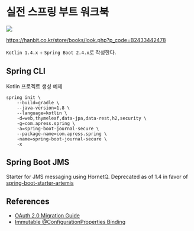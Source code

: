 # 실전 스프링 부트 워크북

![](https://i.imgur.com/Fvxg0I7.jpg)

https://hanbit.co.kr/store/books/look.php?p_code=B2433442478

`Kotlin 1.4.x` + `Spring Boot 2.4.x`로 작성한다.

## Spring CLI

Kotlin 프로젝트 생성 예제

```
spring init \
    --build=gradle \
    --java-version=1.8 \
    --language=kotlin \
    -d=web,thymeleaf,data-jpa,data-rest,h2,security \
    -g=com.apress.spring \
    -a=spring-boot-journal-secure \
    --package-name=com.apress.spring \
    -name=spring-boot-journal-secure \
    -x 
```

## Spring Boot JMS

Starter for JMS messaging using HornetQ. Deprecated as of 1.4 in favor of [spring-boot-starter-artemis](https://mvnrepository.com/artifact/org.springframework.boot/spring-boot-starter-artemis)

## References

* [OAuth 2.0 Migration Guide](https://github.com/spring-projects/spring-security/wiki/OAuth-2.0-Migration-Guide)
* [Immutable @ConfigurationProperties Binding](https://www.baeldung.com/configuration-properties-in-spring-boot#immutable-configurationproperties-binding)
